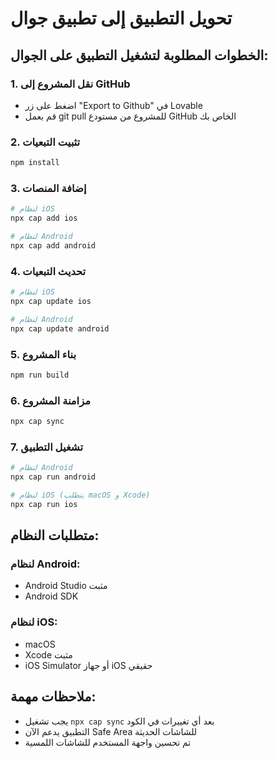 
# تحويل التطبيق إلى تطبيق جوال

## الخطوات المطلوبة لتشغيل التطبيق على الجوال:

### 1. نقل المشروع إلى GitHub
- اضغط على زر "Export to Github" في Lovable
- قم بعمل git pull للمشروع من مستودع GitHub الخاص بك

### 2. تثبيت التبعيات
```bash
npm install
```

### 3. إضافة المنصات
```bash
# لنظام iOS
npx cap add ios

# لنظام Android
npx cap add android
```

### 4. تحديث التبعيات
```bash
# لنظام iOS
npx cap update ios

# لنظام Android  
npx cap update android
```

### 5. بناء المشروع
```bash
npm run build
```

### 6. مزامنة المشروع
```bash
npx cap sync
```

### 7. تشغيل التطبيق
```bash
# لنظام Android
npx cap run android

# لنظام iOS (يتطلب macOS و Xcode)
npx cap run ios
```

## متطلبات النظام:

### لنظام Android:
- Android Studio مثبت
- Android SDK

### لنظام iOS:
- macOS
- Xcode مثبت
- iOS Simulator أو جهاز iOS حقيقي

## ملاحظات مهمة:
- يجب تشغيل `npx cap sync` بعد أي تغييرات في الكود
- التطبيق يدعم الآن Safe Area للشاشات الحديثة
- تم تحسين واجهة المستخدم للشاشات اللمسية
